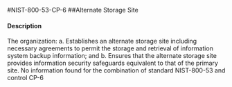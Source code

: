 #NIST-800-53-CP-6
##Alternate Storage Site
#### Description
The organization:
  a.  Establishes an alternate storage site including necessary agreements to permit the storage and retrieval of information system backup information; and
  b.  Ensures that the alternate storage site provides information security safeguards equivalent to that of the primary site.
No information found for the combination of standard NIST-800-53 and control CP-6

